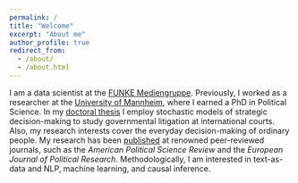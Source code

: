```yaml
---
permalink: /
title: "Welcome"
excerpt: "About me"
author_profile: true
redirect_from: 
  - /about/
  - /about.html
---
```


I am a data scientist at the [FUNKE Mediengruppe](https://www.funkemedien.de/de/). Previously, I worked as a researcher at the [University of Mannheim](https://www.uni-mannheim.de/gess/), where I earned a PhD in Political Science. In my [doctoral thesis](https://madoc.bib.uni-mannheim.de/63025/) I employ stochastic models of strategic decision-making to study governmental litigation at international courts. Also, my research interests cover the everyday decision-making of ordinary people. My research has been [published](https://davidhilpert.github.io/portfolio/) at renowned peer-reviewed journals, such as the _American Political Science Review_ and the _European Journal of Political Research_. Methodologically, I am interested in text-as-data and NLP, machine learning, and causal inference. 



